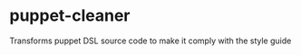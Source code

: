 puppet-cleaner
==============

Transforms puppet DSL source code to make it comply with the style guide